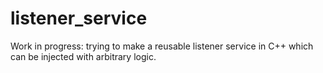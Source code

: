 # listener_service
Work in progress: trying to make a reusable listener service in C++ which can be injected with arbitrary logic.

